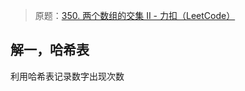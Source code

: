 
> 原题：[350. 两个数组的交集 II - 力扣（LeetCode）](https://leetcode.cn/problems/intersection-of-two-arrays-ii/)

## 解一，哈希表

利用哈希表记录数字出现次数